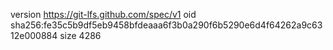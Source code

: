 version https://git-lfs.github.com/spec/v1
oid sha256:fe35c5b9df5eb9458bfdeaaa6f3b0a290f6b5290e6d4f64262a9c6312e000884
size 4286
